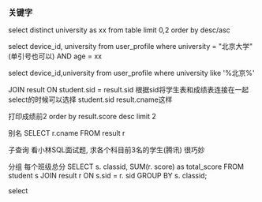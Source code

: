 ### 关键字
select distinct university as xx from table limit 0,2
order by desc/asc


select device_id, university from user_profile
where university = "北京大学" (单引号也可以) AND age = xx

select device_id,university from user_profile where university like '%北京%'

JOIN result ON student.sid = result.sid
根据sid将学生表和成绩表连接在一起
select的时候可以选择 student.sid result.cname这样


打印成绩前2
order by result.score desc limit 2


别名
SELECT r.cname
FROM result r

子查询
看小林SQL面试题, 求各个科目前3名的学生(腾讯)
很巧妙

分组
每个班级总分
SELECT s. classid, SUM(r. score) as total_score
FROM student s
JOIN result r ON s.sid = r. sid
GROUP BY s. classid;


select 